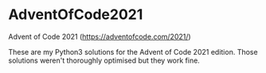 # AdventOfCode2021
Advent of Code 2021 (https://adventofcode.com/2021/)

These are my Python3 solutions for the Advent of Code 2021 edition.
Those solutions weren't thoroughly optimised but they work fine.